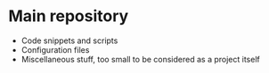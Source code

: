 Main repository
====

- Code snippets and scripts
- Configuration files
- Miscellaneous stuff, too small to be considered as a project itself
